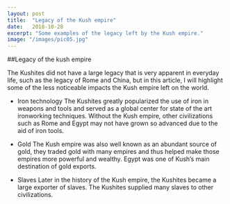 ```yaml
---
layout: post
title:  "Legacy of the Kush empire"
date:   2018-10-28
excerpt: "Some examples of the legacy left by the Kush empire."
image: "/images/pic05.jpg"
---
```


##Legacy of the kush empire

The Kushites did not have a large legacy that is very apparent in everyday life, such as the legacy of Rome and China, but in this article, I will highlight some of the less noticeable impacts the Kush empire left on the world.

- Iron technology
The Kushites greatly popularized the use of iron in weapons and tools and served as a global center for state of the art ironworking techniques. Without the Kush empire, other civilizations such as Rome and Egypt may not have grown so advanced due to the aid of iron tools.

- Gold
The Kush empire was also well known as an abundant source of gold, they traded gold with many empires and thus helped make those empires more powerful and wealthy. Egypt was one of Kush’s main destination of gold exports.

- Slaves
Later in the history of the Kush empire, the Kushites became a large exporter of slaves. The Kushites supplied many slaves to other civilizations.
